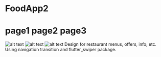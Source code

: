 # FoodApp2
# page1 page2 page3
![alt text](https://raw.githubusercontent.com/emadhbasri/speedcodeFlutter/master/lib/foodApp2/foodApp2_1.jpg) ![alt text](https://raw.githubusercontent.com/emadhbasri/speedcodeFlutter/master/lib/foodApp2/foodApp2_2.jpg) ![alt text](https://raw.githubusercontent.com/emadhbasri/speedcodeFlutter/master/lib/foodApp2/foodApp2_3.jpg)
Design for restaurant menus, offers, info, etc.
Using navigation transition and flutter_swiper package.